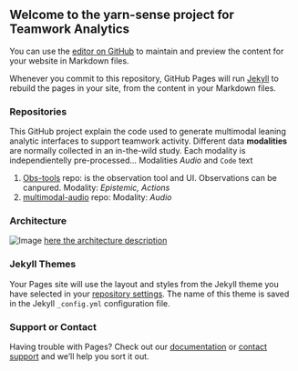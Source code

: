 ## Welcome to the yarn-sense project for Teamwork Analytics

You can use the [editor on GitHub](https://github.com/Teamwork-Analytics/yarn-sense/edit/gh-pages/index.md) to maintain and preview the content for your website in Markdown files.

Whenever you commit to this repository, GitHub Pages will run [Jekyll](https://jekyllrb.com/) to rebuild the pages in your site, from the content in your Markdown files.

### Repositories

This GitHub project explain the code used to generate multimodal leaning analytic interfaces to support teamwork activity. Different data **modalities** are normally collected in an in-the-wild study. Each modality is independientelly pre-processed... Modalities _Audio_ and `Code` text

1. [Obs-tools](https://github.com/Teamwork-Analytics/obs-rules) repo: is the observation tool and UI. Observations can be canpured. Modality: _Epistemic, Actions_
3. [multimodal-audio](https://github.com/Teamwork-Analytics/multimodal-audio) repo: Modality: _Audio_

### Architecture

![Image](src)
[here the architecture description](architecture.md)

### Jekyll Themes

Your Pages site will use the layout and styles from the Jekyll theme you have selected in your [repository settings](https://github.com/Teamwork-Analytics/yarn-sense/settings/pages). The name of this theme is saved in the Jekyll `_config.yml` configuration file.

### Support or Contact

Having trouble with Pages? Check out our [documentation](https://docs.github.com/categories/github-pages-basics/) or [contact support](https://support.github.com/contact) and we’ll help you sort it out.
